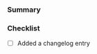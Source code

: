 ### Summary

<!-- NOTE: We cannot accept language translation PRs. We support the same languages that are supported by PayPal, and have a dedicated localization team to provide the translations. 

If there is an error in a specific translation, you may open an issue and we will escalate it to the localization team. -->

### Checklist

- [ ] Added a changelog entry